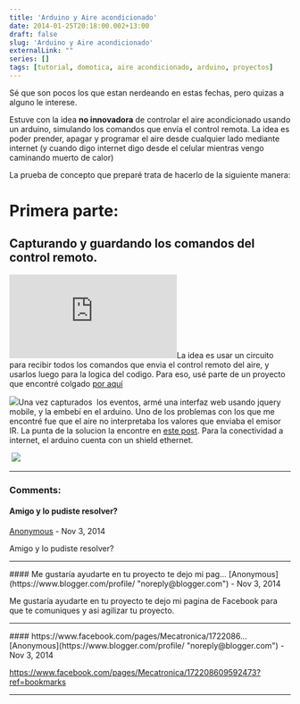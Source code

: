 ```yaml
---
title: 'Arduino y Aire acondicionado'
date: 2014-01-25T20:18:00.002+13:00
draft: false
slug: 'Arduino y Aire acondicionado'
externalLink: ""
series: []
tags: [tutorial, domotica, aire acondicionado, arduino, proyectos]
---
```


Sé que son pocos los que estan nerdeando en estas fechas, pero quizas a alguno le interese.

Estuve con la idea **no innovadora** de controlar el aire acondicionado usando un arduino, simulando los comandos que envía el control remota. La idea es poder prender, apagar y programar el aire desde cualquier lado mediante internet (y cuando digo internet digo desde el celular mientras vengo caminando muerto de calor)

La prueba de concepto que preparé trata de hacerlo de la siguiente manera:

# Primera parte: 
## Capturando y guardando los comandos del control remoto.

[![](http://www.ladyada.net/wiki/lib/exe/fetch.php?hash=38859c&w=618&h=416&media=http%3A%2F%2Fwww.ladyada.net%2Fimages%2Fsensors%2Farduinopna4602.gif)](http://www.ladyada.net/wiki/lib/exe/fetch.php?hash=38859c&w=618&h=416&media=http%3A%2F%2Fwww.ladyada.net%2Fimages%2Fsensors%2Farduinopna4602.gif)La idea es usar un circuito para recibir todos los comandos que envia el control remoto del aire, y usarlos luego para la logica del codigo. Para eso, usé parte de un proyecto que encontré colgado [por aquí](http://www.ladyada.net/wiki/tutorials/learn/sensors/ir.html)

[![](https://encrypted-tbn1.gstatic.com/images?q=tbn:ANd9GcRlWbDd4JblgFeuTGu9Q1I37J_oyitABKQI70AoDM2-hzHHEp_I1w)](https://encrypted-tbn1.gstatic.com/images?q=tbn:ANd9GcRlWbDd4JblgFeuTGu9Q1I37J_oyitABKQI70AoDM2-hzHHEp_I1w)Una vez capturados  los eventos, armé una interfaz web usando jquery mobile, y la embebí en el arduino. Uno de los problemas con los que me encontré fue que el aire no interpretaba los valores que enviaba el emisor IR. La punta de la solucion la encontre en [este post](http://forum.arduino.cc/index.php?PHPSESSID=kqt4ejhh6mg2btq59lgefdtch7&topic=208279.msg1531237#msg1531237). Para la conectividad a internet, el arduino cuenta con un shield ethernet.

 [![](http://4.bp.blogspot.com/-dqqawxH461Y/UuNjdV-3ReI/AAAAAAAAWtU/SwYA-3nOZ1M/s1600/2014-01-25+04_10_14-Air+conditioner+controller+using+Ardunio+by+Cristian+Marquez.png)](http://4.bp.blogspot.com/-dqqawxH461Y/UuNjdV-3ReI/AAAAAAAAWtU/SwYA-3nOZ1M/s1600/2014-01-25+04_10_14-Air+conditioner+controller+using+Ardunio+by+Cristian+Marquez.png)

---
### Comments:
#### Amigo y lo pudiste resolver?
[Anonymous](https://www.blogger.com/profile/ "noreply@blogger.com") - <time datetime="2014-11-06T04:10:05.770+13:00">Nov 3, 2014</time>

Amigo y lo pudiste resolver?
<hr />
#### Me gustaría ayudarte en tu proyecto te dejo mi pag...
[Anonymous](https://www.blogger.com/profile/ "noreply@blogger.com") - <time datetime="2014-11-06T04:12:30.270+13:00">Nov 3, 2014</time>

Me gustaría ayudarte en tu proyecto te dejo mi pagina de Facebook para que te comuniques y asi agilizar tu proyecto.
<hr />
#### https://www.facebook.com/pages/Mecatronica/1722086...
[Anonymous](https://www.blogger.com/profile/ "noreply@blogger.com") - <time datetime="2014-11-06T04:14:16.532+13:00">Nov 3, 2014</time>

https://www.facebook.com/pages/Mecatronica/172208609592473?ref=bookmarks
<hr />
